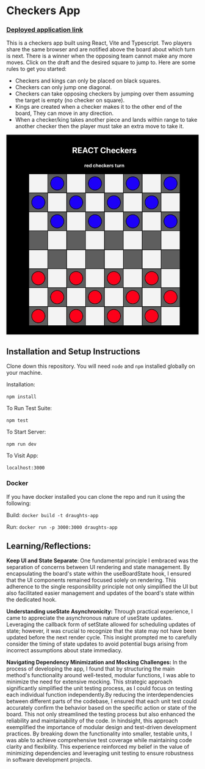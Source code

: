 # Checkers App 

### [Deployed application link](https://draughts-vite.vercel.app/)

This is a checkers app built using React, Vite and Typescript. Two players share the same browser and are notified above the board about which turn is next. There is a winner when the opposing team cannot make any more moves. Click on the draft and the desired square to jump to. Here are some rules to get you started: 

- Checkers and kings can only be placed on black squares.
- Checkers can only jump one diagonal.
- Checkers can take opposing checkers by jumping over them assuming the target is empty (no checker on square).
- Kings are created when a checker makes it to the other end of the board, They can move in any direction.
- When a checker/king takes another piece and lands within range to take another checker then the player must take an extra move to take it.

<div style="text-align:center">
  <img src="https://github.com/gjstirling/draughts_vite/blob/main/public/checkers.jpeg" alt="Checkers Image">
</div>


## Installation and Setup Instructions

Clone down this repository. You will need `node` and `npm` installed globally on your machine.  

Installation:

`npm install`  

To Run Test Suite:  

`npm test`  

To Start Server:

`npm run dev`  

To Visit App:

`localhost:3000`

### Docker 

If you have docker installed you can clone the repo and run it using the following:

Build: `docker build -t draughts-app`

Run: `docker run -p 3000:3000 draughts-app`


## Learning/Reflections: 
**Keep UI and State Separate**: One fundamental principle I embraced was the separation of concerns between UI rendering and state management. By encapsulating the board's state within the useBoardState hook, I ensured that the UI components remained focused solely on rendering. This adherence to the single responsibility principle not only simplified the UI but also facilitated easier management and updates of the board's state within the dedicated hook.

**Understanding useState Asynchronicity:** Through practical experience, I came to appreciate the asynchronous nature of useState updates. Leveraging the callback form of setState allowed for scheduling updates of state; however, it was crucial to recognize that the state may not have been updated before the next render cycle. This insight prompted me to carefully consider the timing of state updates to avoid potential bugs arising from incorrect assumptions about state immediacy. 

**Navigating Dependency Minimization and Mocking Challenges:** In the process of developing the app, I found that by structuring the main method's functionality around well-tested, modular functions, I was able to minimize the need for extensive mocking. This strategic approach significantly simplified the unit testing process, as I could focus on testing each individual function independently.By reducing the interdependencies between different parts of the codebase, I ensured that each unit test could accurately confirm the behavior based on the specific action or state of the board. This not only streamlined the testing process but also enhanced the reliability and maintainability of the code.
In hindsight, this approach exemplified the importance of modular design and test-driven development practices. By breaking down the functionality into smaller, testable units, I was able to achieve comprehensive test coverage while maintaining code clarity and flexibility. This experience reinforced my belief in the value of minimizing dependencies and leveraging unit testing to ensure robustness in software development projects.



